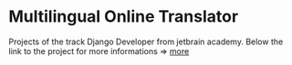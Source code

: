 # Multilingual Online Translator

Projects of the track Django Developer from jetbrain academy.
Below the link to the project for more informations => [more](https://hyperskill.org/projects/99)
